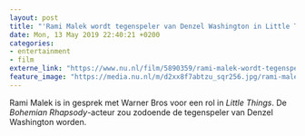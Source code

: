 ```yaml
---
layout: post
title: "'Rami Malek wordt tegenspeler van Denzel Washington in Little Things'"
date: Mon, 13 May 2019 22:40:21 +0200
categories: 
- entertainment 
- film 
externe_link: "https://www.nu.nl/film/5890359/rami-malek-wordt-tegenspeler-van-denzel-washington-in-little-things.html"
feature_image: "https://media.nu.nl/m/d2xx8f7abtzu_sqr256.jpg/rami-malek-wordt-tegenspeler-van-denzel-washington-in-little-things.jpg"
---
```


Rami Malek is in gesprek met Warner Bros voor een rol in <em>Little Things</em>. De <em>Bohemian Rhapsody</em>-acteur zou zodoende de tegenspeler van Denzel Washington worden.
